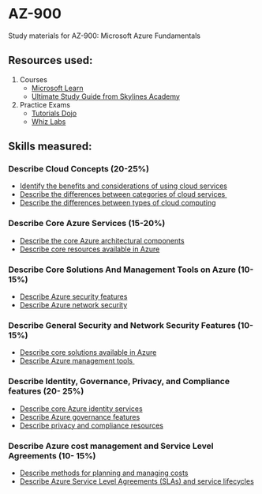 # AZ-900
Study materials for AZ-900: Microsoft Azure Fundamentals

## Resources used:
1. Courses
   - [Microsoft Learn](https://docs.microsoft.com/en-us/learn/certifications/azure-fundamentals#certification-exams)
   - [Ultimate Study Guide from Skylines Academy](https://www.skylinesacademy.com/az900-azure-fundamentals-ultimate-study-guide)
2. Practice Exams
   - [Tutorials Dojo](https://portal.tutorialsdojo.com/product/free-az-900-microsoft-azure-fundamentals-practice-exams-sampler/)
   - [Whiz Labs](https://www.whizlabs.com/microsoft-azure-certification-az-900/)
   
## Skills measured:   
### Describe Cloud Concepts (20-25%)
- [Identify the benefits and considerations of using cloud services]()
- [Describe the differences between categories of cloud services ]()
- [Describe the differences between types of cloud computing]()
### Describe Core Azure Services (15-20%)
- [Describe the core Azure architectural components]()
- [Describe core resources available in Azure]()
### Describe Core Solutions And Management Tools on Azure (10-15%)
- [Describe Azure security features]()
- [Describe Azure network security]()
### Describe General Security and Network Security Features (10-15%)
- [Describe core solutions available in Azure]()
- [Describe Azure management tools ]()
### Describe Identity, Governance, Privacy, and Compliance features (20- 25%)
- [Describe core Azure identity services]()
- [Describe Azure governance features]()
- [Describe privacy and compliance resources]()
### Describe Azure cost management and Service Level Agreements (10- 15%)
- [Describe methods for planning and managing costs]()
- [Describe Azure Service Level Agreements (SLAs) and service lifecycles]()
